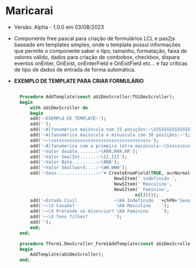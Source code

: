 # Maricarai

- Versão: Alpha - 1.0.0 em 03/08/2023

- Componente free pascal para criação de formulários LCL e pas2js baseado em templates simples, onde o template possui informações que permite o componente saber o tipo, tamanho, formatação, faixa de valores válido, dados para criação de combobox, checkbox, dispara eventos onEnter, OnExist, onEnterField e OnExitField etc...
  e faz críticas de tipo de dados de entrada de forma automática.

- **EXEMPLO DE TEMPLATE PARA CRIAR FORMULÁRIO**

    ```pascal

      Procedure AddTemplate(const aUiDmxScroller:TUiDmxScroller);
      begin
          with aUiDmxScroller do
          begin
          add('~EXEMPLO DE TEMPLATE~');
          add('');
          add('~Alfanumérico maiúscula com 15 posições:~\SSSSSSSSSSSSSSS');
          add('~Alfanumérico maiúscula e minuscula com 30 posições:~');
          add('~~\ssssssssssssssssssssssssssssssssssssss');
          add('~Alfanumérico com a primeira letra maiúscula:~\Sssssssssssssss');
          add('~Valor double.......:~\RRR,RRR.RR');
          add('~Valor SmalInt......:~\II,III');
          add('~Valor Byte.........:~\BBB');
          add('~Valor Smallword....:~\WW,WWW');
          add('~Sexo...............:~'+ CreateEnumField(TRUE, accNormal, 0,
                                          NewSItem(' indefinido ',
                                          NewSItem(' Masculino',
                                          NewSItem(' Feminino',
                                                  nil)))));
          add('~Estado Civil              ~\KA Indefinido  '+chFN+'Sexo');
          add('~~\X Casado?                \KA Masculino    ');
          add('~~\X Pretende se divorciar? \KA Feminino     ');
          add('~~\X Tens filhos?          ');
          add('');
          end;
      end;

      procedure TForm1.DmxScroller_Form1AddTemplate(const aUiDmxScroller: TUiDmxScroller);
      begin
          AddTemplate(aUiDmxScroller);
      end;

    ```



